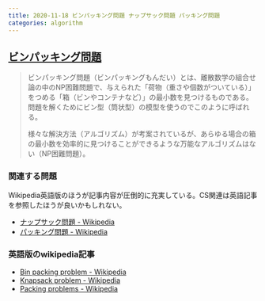 ```yaml
---
title: 2020-11-18 ビンパッキング問題 ナップサック問題 パッキング問題
categories: algorithm
---
```


## [ビンパッキング問題](https://ja.wikipedia.org/wiki/%E3%83%93%E3%83%B3%E3%83%91%E3%83%83%E3%82%AD%E3%83%B3%E3%82%B0%E5%95%8F%E9%A1%8C#:~:text=%E3%83%93%E3%83%B3%E3%83%91%E3%83%83%E3%82%AD%E3%83%B3%E3%82%B0%E5%95%8F%E9%A1%8C%EF%BC%88%E3%83%93%E3%83%B3%E3%83%91%E3%83%83%E3%82%AD%E3%83%B3%E3%82%B0,%E3%82%92%E8%A6%8B%E3%81%A4%E3%81%91%E3%82%8B%E3%82%82%E3%81%AE%E3%81%A7%E3%81%82%E3%82%8B%E3%80%82)

> ビンパッキング問題（ビンパッキングもんだい）とは、離散数学の組合せ論の中のNP困難問題で、与えられた「荷物（重さや個数がついている）」をつめる「箱（ビンやコンテナなど）」の最小数を見つけるものである。問題を解くためにビン型（筒状型）の模型を使うのでこのように呼ばれる。
>
> 様々な解決方法（アルゴリズム）が考案されているが、あらゆる場合の箱の最小数を効率的に見つけることができるような万能なアルゴリズムはない（NP困難問題）。

### 関連する問題

Wikipedia英語版のほうが記事内容が圧倒的に充実している。CS関連は英語記事を参照したほうが良いかもしれない。

- [ナップサック問題 - Wikipedia](https://ja.wikipedia.org/wiki/%E3%83%8A%E3%83%83%E3%83%97%E3%82%B5%E3%83%83%E3%82%AF%E5%95%8F%E9%A1%8C)
- [パッキング問題 - Wikipedia](https://ja.wikipedia.org/wiki/%E3%83%91%E3%83%83%E3%82%AD%E3%83%B3%E3%82%B0%E5%95%8F%E9%A1%8C)

### 英語版のwikipedia記事

- [Bin packing problem - Wikipedia](https://en.wikipedia.org/wiki/Bin_packing_problem)
- [Knapsack problem - Wikipedia](https://en.wikipedia.org/wiki/Knapsack_problem)
- [Packing problems - Wikipedia](https://en.wikipedia.org/wiki/Packing_problems)
